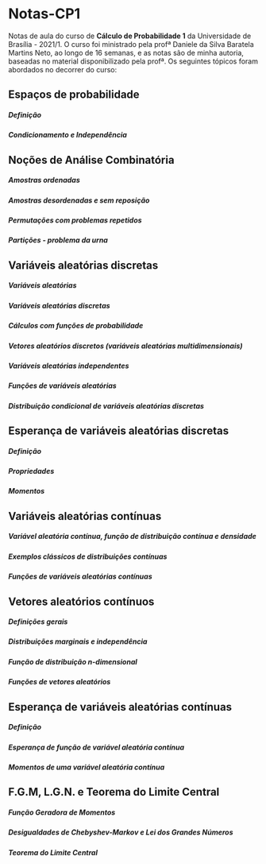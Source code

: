 # Notas-CP1
Notas de aula do curso de **Cálculo de Probabilidade 1** da Universidade de Brasília - 2021/1. O curso foi ministrado pela profª Daniele da Silva Baratela Martins Neto, ao longo de 16 semanas, e as notas são de minha autoria, baseadas no material disponibilizado pela profª. Os seguintes tópicos foram abordados no decorrer do curso:

## Espaços de probabilidade
##### Definição
##### Condicionamento e Independência

## Noções de Análise Combinatória
##### Amostras ordenadas
##### Amostras desordenadas e sem reposição
##### Permutações com problemas repetidos
##### Partições - problema da urna

## Variáveis aleatórias discretas
##### Variáveis aleatórias
##### Variáveis aleatórias discretas
##### Cálculos com funções de probabilidade
##### Vetores aleatórios discretos (variáveis aleatórias multidimensionais)
##### Variáveis aleatórias independentes
##### Funções de variáveis aleatórias
##### Distribuição condicional de variáveis aleatórias discretas

## Esperança de variáveis aleatórias discretas
##### Definição
##### Propriedades
##### Momentos

## Variáveis aleatórias contínuas
##### Variável aleatória contínua, função de distribuição contínua e densidade
##### Exemplos clássicos de distribuições contínuas
##### Funções de variáveis aleatórias contínuas

## Vetores aleatórios contínuos
##### Definições gerais
##### Distribuições marginais e independência
##### Função de distribuição n-dimensional
##### Funções de vetores aleatórios

## Esperança de variáveis aleatórias contínuas
##### Definição
##### Esperança de função de variável aleatória contínua
##### Momentos de uma variável aleatória contínua

## F.G.M, L.G.N. e Teorema do Limite Central
##### Função Geradora de Momentos
##### Desigualdades de Chebyshev-Markov e Lei dos Grandes Números
##### Teorema do Limite Central
